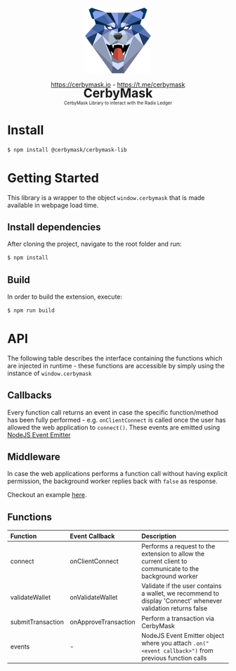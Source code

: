 <p align="center">
    <img src="public/cerby.png" wdith="200px">
    <p align="center">
        <a href="https://cerbymask.io">https://cerbymask.io</a> - <a href="https://t.me/cerbymask">https://t.me/cerbymask</a>
    </p>
    <h1 style="margin-top: -20px;text-align: center;border-bottom: none;">CerbyMask</h1>
    <p style="margin-top: -20px;font-size:10px;text-align: center;border-bottom: none;">CerbyMask Library to interact with the Radix Ledger</p>
</p>


# Install

```bash
$ npm install @cerbymask/cerbymask-lib
```
# Getting Started 

This library is a wrapper to the object `window.cerbymask` that is made available in webpage load time.

## Install dependencies

After cloning the project, navigate to the root folder and run:

```bash
$ npm install
```

## Build

In order to build the extension, execute:

```bash
$ npm run build
```

# API

The following table describes the interface containing the functions which are injected in runtime - these functions are accessible by simply using the instance of `window.cerbymask`

## Callbacks
Every function call returns an event in case the specific function/method has been fully performed - e.g. `onClientConnect` is called once the user has allowed the web application to `connect()`. These events are emitted using <a target="_blank" href="https://nodejs.org/api/events.html">NodeJS Event Emitter</a>

## Middleware
In case the web applications performs a function call without having explicit permission, the background worker replies back with `false` as response.

Checkout an example <a target="_blank" href="https://github.com/CerbyMask/cerbymask-react-integration-example/blob/master/src/App.tsx">here</a>.

## Functions
| Function          | Event Callback    | Description |
| :-----------       | :-----------       | :----------- |
| connect           | onClientConnect   | Performs a request to the extension to allow the current client to communicate to the background worker |
| validateWallet    | onValidateWallet  |  Validate if the user contains a wallet, we recommend to display 'Connect' whenever validation returns false |
| submitTransaction    | onApproveTransaction  |  Perform a transaction via CerbyMask |
| events    | -  |  NodeJS Event Emitter object where you attach `.on("<event callback>")` from previous function calls |
